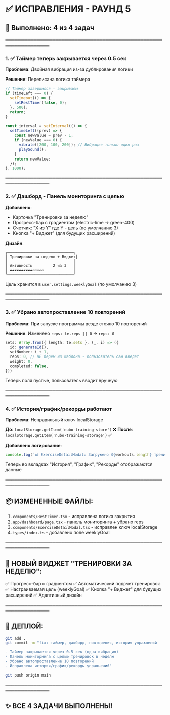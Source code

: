 # ✅ ИСПРАВЛЕНИЯ - РАУНД 5

## 🎯 Выполнено: 4 из 4 задач

════════════════════════════════════════════════════════════════

### 1. ✅ Таймер теперь закрывается через 0.5 сек

**Проблема**: Двойная вибрация из-за дублирования логики

**Решение**: Переписана логика таймера
```typescript
// Таймер завершился - закрываем
if (timeLeft === 0) {
  setTimeout(() => {
    setRestTimer(false, 0);
  }, 500);
  return;
}

const interval = setInterval(() => {
  setTimeLeft((prev) => {
    const newValue = prev - 1;
    if (newValue === 0) {
      vibrate([200, 100, 200]); // Вибрация только один раз
      playSound();
    }
    return newValue;
  });
}, 1000);
```

════════════════════════════════════════════════════════════════

### 2. ✅ Дашборд - Панель мониторинга с целью

**Добавлено**:
- Карточка "Тренировки за неделю"
- Прогресс-бар с градиентом (electric-lime → green-400)
- Счетчик: "X из Y" где Y - цель (по умолчанию 3)
- Кнопка "+ Виджет" (для будущих расширений)

**Дизайн**:
```
┌─────────────────────────────┐
│ Тренировки за неделю + Виджет│
│                             │
│ Активность         2 из 3   │
│ ▰▰▰▰▰▰▰▰▰▰▱▱▱▱▱             │
└─────────────────────────────┘
```

Цель хранится в `user.settings.weeklyGoal` (по умолчанию 3)

════════════════════════════════════════════════════════════════

### 3. ✅ Убрано автопроставление 10 повторений

**Проблема**: При запуске программы везде стояло 10 повторений

**Решение**: Изменено `reps: te.reps || 0` → `reps: 0`
```typescript
sets: Array.from({ length: te.sets }, (_, i) => ({
  id: generateId(),
  setNumber: i + 1,
  reps: 0, // НЕ берем из шаблона - пользователь сам введет
  weight: 0,
  completed: false,
}))
```

Теперь поля пустые, пользователь вводит вручную

════════════════════════════════════════════════════════════════

### 4. ✅ История/график/рекорды работают

**Проблема**: Неправильный ключ localStorage

**До**: `localStorage.getItem('nubo-training-store')` ❌
**После**: `localStorage.getItem('nubo-training-storage')` ✅

**Добавлено логирование**:
```typescript
console.log(`📊 ExerciseDetailModal: Загружено ${workouts.length} тренировок для ${exercise.name}`);
```

Теперь во вкладках "История", "График", "Рекорды" отображаются данные

════════════════════════════════════════════════════════════════

## 📦 ИЗМЕНЕННЫЕ ФАЙЛЫ:

1. `components/RestTimer.tsx` - исправлена логика закрытия
2. `app/dashboard/page.tsx` - панель мониторинга + убрано reps
3. `components/ExerciseDetailModal.tsx` - исправлен ключ localStorage
4. `types/index.ts` - добавлено поле weeklyGoal

════════════════════════════════════════════════════════════════

## 🎨 НОВЫЙ ВИДЖЕТ "ТРЕНИРОВКИ ЗА НЕДЕЛЮ":

✅ Прогресс-бар с градиентом
✅ Автоматический подсчет тренировок
✅ Настраиваемая цель (weeklyGoal)
✅ Кнопка "+ Виджет" для будущих расширений
✅ Адаптивный дизайн

════════════════════════════════════════════════════════════════

## 🚀 ДЕПЛОЙ:

```bash
git add .
git commit -m "fix: таймер, дашборд, повторения, история упражнений

- Таймер закрывается через 0.5 сек (одна вибрация)
- Панель мониторинга с целью тренировок в неделю
- Убрано автопроставление 10 повторений
- Исправлена история/график/рекорды упражнений"

git push origin main
```

════════════════════════════════════════════════════════════════

## ✨ ВСЕ 4 ЗАДАЧИ ВЫПОЛНЕНЫ!

